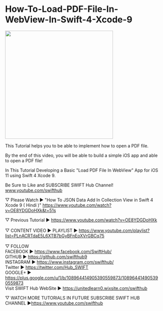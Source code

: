 # How-To-Load-PDF-File-In-WebView-In-Swift-4-Xcode-9
<p>
<a href="https://www.youtube.com/watch?v=xPqo_QmMCmM"><img src="http://i3.ytimg.com/vi/xPqo_QmMCmM/maxresdefault.jpg" width="350"/></a>
</p>
This Tutorial helps you to be able to implement how to open a PDF file. 

By the end of this video, you will be able to build a simple iOS app and able to open a PDF file!

In This Tutorial Developing a Basic "Load PDF File In WebView" App for iOS 11 using Swift 4 Xcode 9.

Be Sure to Like and SUBSCRIBE SWIFT Hub Channel! www.youtube.com/swifthub

▽ Please Watch ► "How To JSON Data Add In Collection View in Swift 4 Xcode 9 ( Hindi )" 
https://www.youtube.com/watch?v=OE8YDGDoHXk&t=51s

▽ Previous Tutorial ►  https://www.youtube.com/watch?v=OE8YDGDoHXk
<br><br>
▽ CONTENT VIDEO ► PLAYLIST ► https://www.youtube.com/playlist?list=PLnACRTdaE5L6XTB7bGyBFnEoXVrGBCq75
<br>
<br>
▽ FOLLOW<br>
FACEBOOK ► https://www.facebook.com/SwiftHub/<br>
GITHUB ► https://github.com/swifthub9<br>
INSTAGRAM ► https://www.instagram.com/swifthub/<br>
Twitter ► https://twitter.com/Hub_SWIFT<br>
GOOGLE+ ► https://plus.google.com/u/1/b/108964414905390559873/108964414905390559873 <br>
Visit SWIFT Hub WebSite ► https://unitedlearn0.wixsite.com/swifthub <br>

▽ WATCH MORE TUTORIALS IN FUTURE SUBSCRIBE SWIFT HUB CHANNEL ►https://www.youtube.com/swifthub
